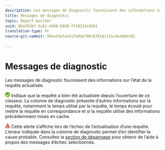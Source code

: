 ```yaml
---
description: Les messages de diagnostic fournissent des informations sur l’état de la requête actualisée.
title: Messages de diagnostic
topic: Report builder
uuid: 8ba783b7-5c81-4d60-b830-ff10313a3b01
translation-type: ht
source-git-commit: 99ee24efaa517e8da700c67818c111c4aa90dc02

---
```



# Messages de diagnostic

Les messages de diagnostic fournissent des informations sur l’état de la requête actualisée.

![icon_notice_success.gif](assets/icon_notice_success.gif) Indique que la requête a bien été actualisée depuis l’ouverture de ce classeur. La colonne de diagnostic présente d’autres informations sur la requête, notamment le temps utilisé par la requête, le temps écoulé pour mettre la requête en correspondance et si la requête utilise des informations précédemment mises en cache.

![icon_notice_warn.gif](assets/icon_notice_warn.gif) Cette alerte s’affiche lors de l’échec de l’actualisation d’une requête. L’erreur indiquée dans la colonne de diagnostic permet d’en identifier la cause probable. Consultez la [section de dépannage](/help/analyze/report-builder/troubleshoot.md) pour obtenir de l’aide à propos des messages d’échec sélectionnés.
